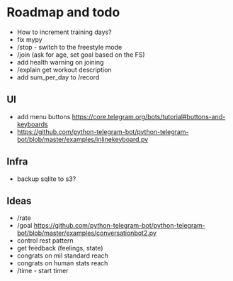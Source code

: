 # Roadmap and todo

* How to increment training days?
* fix mypy
* /stop - switch to the freestyle mode
* /join (ask for age, set goal based on the FS)
* add health warning on joining
* /explain get workout description
* add sum_per_day to /record

## UI

* add menu buttons https://core.telegram.org/bots/tutorial#buttons-and-keyboards
* https://github.com/python-telegram-bot/python-telegram-bot/blob/master/examples/inlinekeyboard.py

## Infra

* backup sqlite to s3?

## Ideas

* /rate
* /goal https://github.com/python-telegram-bot/python-telegram-bot/blob/master/examples/conversationbot2.py
* control rest pattern
* get feedback (feelings, state)
* congrats on mil standard reach
* congrats on human stats reach
* /time - start timer
